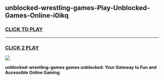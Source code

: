 
## unblocked-wrestling-games-Play-Unblocked-Games-Online-i0ikq
<h3>
<a href="https://premium76.site?title=unblocked-wrestling-games&ref=25A">CLICK TO PLAY</a></h3>
<hr>

<h3>
<a href="https://premium76.site?title=unblocked-wrestling-games&ref=25A">CLICK 2 PLAY</a>
  
</h3>

<a href="https://premium76.site?title=unblocked-wrestling-games&ref=25A"><img src="https://clearcache.store/games.png"></a>


**unblocked-wrestling-games games unblocked: Your Gateway to Fun and Accessible Online Gaming**
